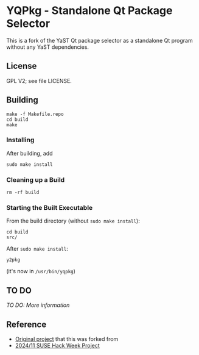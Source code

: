 # YQPkg - Standalone Qt Package Selector

This is a fork of the YaST Qt package selector as a standalone Qt program
without any YaST dependencies.


## License

GPL V2; see file LICENSE.


## Building

```
make -f Makefile.repo
cd build
make
```

### Installing

After building, add

```
sudo make install
```

### Cleaning up a Build

```
rm -rf build
```

### Starting the Built Executable

From the build directory (without `sudo make install`):

```
cd build
src/
```

After `sudo make install`:

```
y2pkg
```

(it's now in `/usr/bin/yqpkg`)


## TO DO

_TO DO: More information_


## Reference

- [Original project](https://github.com/libyui/libyui) that this was forked from
- [2024/11 SUSE Hack Week Project](https://hackweek.opensuse.org/24/projects/yqpkg-bringing-the-single-package-selection-back-to-life)
